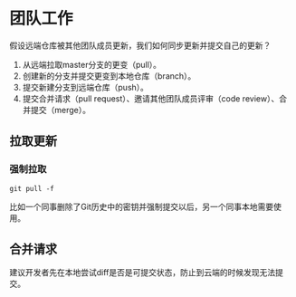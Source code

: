 # 团队工作

假设远端仓库被其他团队成员更新，我们如何同步更新并提交自己的更新？

1. 从远端拉取master分支的更变（pull）。
2. 创建新的分支并提交更变到本地仓库（branch）。
3. 提交新建分支到远端仓库（push）。
4. 提交合并请求（pull request）、邀请其他团队成员评审（code review）、合并提交（merge）。

## 拉取更新

### 强制拉取

```git
git pull -f
```

比如一个同事删除了Git历史中的密钥并强制提交以后，另一个同事本地需要使用。

## 合并请求

建议开发者先在本地尝试diff是否是可提交状态，防止到云端的时候发现无法提交。
